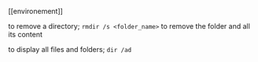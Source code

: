 [[environement]]

to remove a directory;
`rmdir /s <folder_name>` to remove the folder and all its content

to display all files and folders;
`dir /ad`